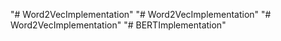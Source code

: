 "# Word2VecImplementation" 
"# Word2VecImplementation" 
"# Word2VecImplementation" 
"# BERTImplementation" 
